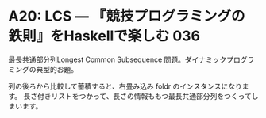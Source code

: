 # A20: LCS — 『競技プログラミングの鉄則』をHaskellで楽しむ 036

最長共通部分列Longest Common Subsequence 問題。ダイナミックプログラミングの典型的お題。

列の後ろから比較して蓄積すると、右畳み込み foldr のインスタンスになります。
長さ付きリストをつかって、長さの情報ももつ最長共通部分列をつくってしまいます。
